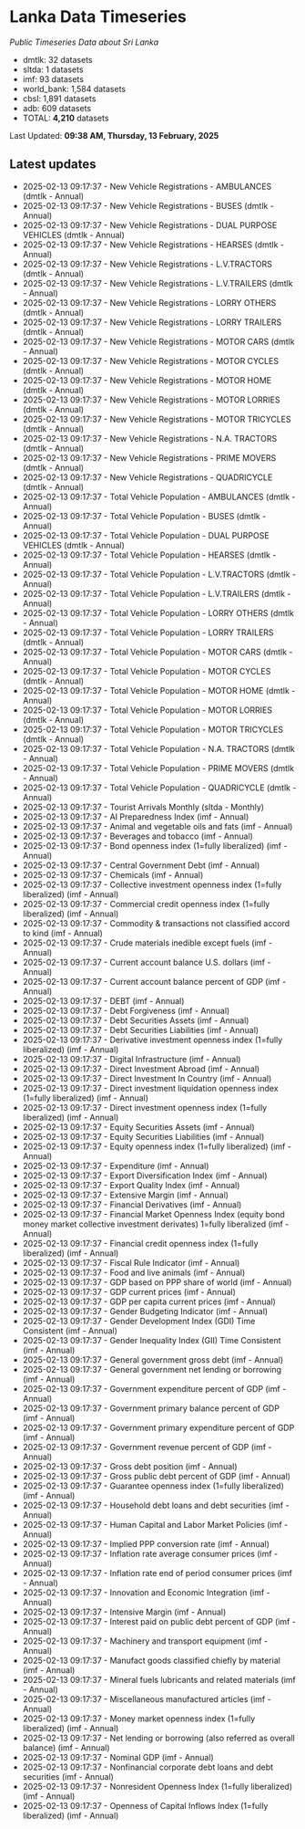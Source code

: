 # Lanka Data Timeseries
*Public Timeseries Data about Sri Lanka*

* dmtlk: 32 datasets
* sltda: 1 datasets
* imf: 93 datasets
* world_bank: 1,584 datasets
* cbsl: 1,891 datasets
* adb: 609 datasets
* TOTAL: **4,210** datasets

Last Updated: **09:38 AM, Thursday, 13 February, 2025**

## Latest updates

* 2025-02-13 09:17:37 - New Vehicle Registrations - AMBULANCES (dmtlk - Annual)
* 2025-02-13 09:17:37 - New Vehicle Registrations - BUSES (dmtlk - Annual)
* 2025-02-13 09:17:37 - New Vehicle Registrations - DUAL PURPOSE VEHICLES (dmtlk - Annual)
* 2025-02-13 09:17:37 - New Vehicle Registrations - HEARSES (dmtlk - Annual)
* 2025-02-13 09:17:37 - New Vehicle Registrations - L.V.TRACTORS (dmtlk - Annual)
* 2025-02-13 09:17:37 - New Vehicle Registrations - L.V.TRAILERS (dmtlk - Annual)
* 2025-02-13 09:17:37 - New Vehicle Registrations - LORRY OTHERS (dmtlk - Annual)
* 2025-02-13 09:17:37 - New Vehicle Registrations - LORRY TRAILERS (dmtlk - Annual)
* 2025-02-13 09:17:37 - New Vehicle Registrations - MOTOR CARS (dmtlk - Annual)
* 2025-02-13 09:17:37 - New Vehicle Registrations - MOTOR CYCLES (dmtlk - Annual)
* 2025-02-13 09:17:37 - New Vehicle Registrations - MOTOR HOME (dmtlk - Annual)
* 2025-02-13 09:17:37 - New Vehicle Registrations - MOTOR LORRIES (dmtlk - Annual)
* 2025-02-13 09:17:37 - New Vehicle Registrations - MOTOR TRICYCLES (dmtlk - Annual)
* 2025-02-13 09:17:37 - New Vehicle Registrations - N.A. TRACTORS (dmtlk - Annual)
* 2025-02-13 09:17:37 - New Vehicle Registrations - PRIME MOVERS (dmtlk - Annual)
* 2025-02-13 09:17:37 - New Vehicle Registrations - QUADRICYCLE (dmtlk - Annual)
* 2025-02-13 09:17:37 - Total Vehicle Population - AMBULANCES (dmtlk - Annual)
* 2025-02-13 09:17:37 - Total Vehicle Population - BUSES (dmtlk - Annual)
* 2025-02-13 09:17:37 - Total Vehicle Population - DUAL PURPOSE VEHICLES (dmtlk - Annual)
* 2025-02-13 09:17:37 - Total Vehicle Population - HEARSES (dmtlk - Annual)
* 2025-02-13 09:17:37 - Total Vehicle Population - L.V.TRACTORS (dmtlk - Annual)
* 2025-02-13 09:17:37 - Total Vehicle Population - L.V.TRAILERS (dmtlk - Annual)
* 2025-02-13 09:17:37 - Total Vehicle Population - LORRY OTHERS (dmtlk - Annual)
* 2025-02-13 09:17:37 - Total Vehicle Population - LORRY TRAILERS (dmtlk - Annual)
* 2025-02-13 09:17:37 - Total Vehicle Population - MOTOR CARS (dmtlk - Annual)
* 2025-02-13 09:17:37 - Total Vehicle Population - MOTOR CYCLES (dmtlk - Annual)
* 2025-02-13 09:17:37 - Total Vehicle Population - MOTOR HOME (dmtlk - Annual)
* 2025-02-13 09:17:37 - Total Vehicle Population - MOTOR LORRIES (dmtlk - Annual)
* 2025-02-13 09:17:37 - Total Vehicle Population - MOTOR TRICYCLES (dmtlk - Annual)
* 2025-02-13 09:17:37 - Total Vehicle Population - N.A. TRACTORS (dmtlk - Annual)
* 2025-02-13 09:17:37 - Total Vehicle Population - PRIME MOVERS (dmtlk - Annual)
* 2025-02-13 09:17:37 - Total Vehicle Population - QUADRICYCLE (dmtlk - Annual)
* 2025-02-13 09:17:37 - Tourist Arrivals Monthly (sltda - Monthly)
* 2025-02-13 09:17:37 - AI Preparedness Index (imf - Annual)
* 2025-02-13 09:17:37 - Animal and vegetable oils and fats (imf - Annual)
* 2025-02-13 09:17:37 - Beverages and tobacco (imf - Annual)
* 2025-02-13 09:17:37 - Bond openness index (1=fully liberalized) (imf - Annual)
* 2025-02-13 09:17:37 - Central Government Debt (imf - Annual)
* 2025-02-13 09:17:37 - Chemicals (imf - Annual)
* 2025-02-13 09:17:37 - Collective investment openness index (1=fully liberalized) (imf - Annual)
* 2025-02-13 09:17:37 - Commercial credit openness index (1=fully liberalized) (imf - Annual)
* 2025-02-13 09:17:37 - Commodity & transactions not classified accord to kind (imf - Annual)
* 2025-02-13 09:17:37 - Crude materials inedible except fuels (imf - Annual)
* 2025-02-13 09:17:37 - Current account balance U.S. dollars (imf - Annual)
* 2025-02-13 09:17:37 - Current account balance percent of GDP (imf - Annual)
* 2025-02-13 09:17:37 - DEBT (imf - Annual)
* 2025-02-13 09:17:37 - Debt Forgiveness (imf - Annual)
* 2025-02-13 09:17:37 - Debt Securities Assets (imf - Annual)
* 2025-02-13 09:17:37 - Debt Securities Liabilities (imf - Annual)
* 2025-02-13 09:17:37 - Derivative investment openness index (1=fully liberalized) (imf - Annual)
* 2025-02-13 09:17:37 - Digital Infrastructure (imf - Annual)
* 2025-02-13 09:17:37 - Direct Investment Abroad (imf - Annual)
* 2025-02-13 09:17:37 - Direct Investment In Country (imf - Annual)
* 2025-02-13 09:17:37 - Direct investment liquidation openness index (1=fully liberalized) (imf - Annual)
* 2025-02-13 09:17:37 - Direct investment openness index (1=fully liberalized) (imf - Annual)
* 2025-02-13 09:17:37 - Equity Securities Assets (imf - Annual)
* 2025-02-13 09:17:37 - Equity Securities Liabilities (imf - Annual)
* 2025-02-13 09:17:37 - Equity openness index (1=fully liberalized) (imf - Annual)
* 2025-02-13 09:17:37 - Expenditure (imf - Annual)
* 2025-02-13 09:17:37 - Export Diversification Index (imf - Annual)
* 2025-02-13 09:17:37 - Export Quality Index (imf - Annual)
* 2025-02-13 09:17:37 - Extensive Margin (imf - Annual)
* 2025-02-13 09:17:37 - Financial Derivatives (imf - Annual)
* 2025-02-13 09:17:37 - Financial Market Openness Index (equity bond money market collective investment derivates) 1=fully liberalized (imf - Annual)
* 2025-02-13 09:17:37 - Financial credit openness index (1=fully liberalized) (imf - Annual)
* 2025-02-13 09:17:37 - Fiscal Rule Indicator (imf - Annual)
* 2025-02-13 09:17:37 - Food and live animals (imf - Annual)
* 2025-02-13 09:17:37 - GDP based on PPP share of world (imf - Annual)
* 2025-02-13 09:17:37 - GDP current prices (imf - Annual)
* 2025-02-13 09:17:37 - GDP per capita current prices (imf - Annual)
* 2025-02-13 09:17:37 - Gender Budgeting Indicator (imf - Annual)
* 2025-02-13 09:17:37 - Gender Development Index (GDI) Time Consistent (imf - Annual)
* 2025-02-13 09:17:37 - Gender Inequality Index (GII) Time Consistent (imf - Annual)
* 2025-02-13 09:17:37 - General government gross debt (imf - Annual)
* 2025-02-13 09:17:37 - General government net lending or borrowing (imf - Annual)
* 2025-02-13 09:17:37 - Government expenditure percent of GDP (imf - Annual)
* 2025-02-13 09:17:37 - Government primary balance percent of GDP (imf - Annual)
* 2025-02-13 09:17:37 - Government primary expenditure percent of GDP (imf - Annual)
* 2025-02-13 09:17:37 - Government revenue percent of GDP (imf - Annual)
* 2025-02-13 09:17:37 - Gross debt position (imf - Annual)
* 2025-02-13 09:17:37 - Gross public debt percent of GDP (imf - Annual)
* 2025-02-13 09:17:37 - Guarantee openness index (1=fully liberalized) (imf - Annual)
* 2025-02-13 09:17:37 - Household debt loans and debt securities (imf - Annual)
* 2025-02-13 09:17:37 - Human Capital and Labor Market Policies (imf - Annual)
* 2025-02-13 09:17:37 - Implied PPP conversion rate (imf - Annual)
* 2025-02-13 09:17:37 - Inflation rate average consumer prices (imf - Annual)
* 2025-02-13 09:17:37 - Inflation rate end of period consumer prices (imf - Annual)
* 2025-02-13 09:17:37 - Innovation and Economic Integration (imf - Annual)
* 2025-02-13 09:17:37 - Intensive Margin (imf - Annual)
* 2025-02-13 09:17:37 - Interest paid on public debt percent of GDP (imf - Annual)
* 2025-02-13 09:17:37 - Machinery and transport equipment (imf - Annual)
* 2025-02-13 09:17:37 - Manufact goods classified chiefly by material (imf - Annual)
* 2025-02-13 09:17:37 - Mineral fuels lubricants and related materials (imf - Annual)
* 2025-02-13 09:17:37 - Miscellaneous manufactured articles (imf - Annual)
* 2025-02-13 09:17:37 - Money market openness index (1=fully liberalized) (imf - Annual)
* 2025-02-13 09:17:37 - Net lending or borrowing (also referred as overall balance) (imf - Annual)
* 2025-02-13 09:17:37 - Nominal GDP (imf - Annual)
* 2025-02-13 09:17:37 - Nonfinancial corporate debt loans and debt securities (imf - Annual)
* 2025-02-13 09:17:37 - Nonresident Openness Index (1=fully liberalized) (imf - Annual)
* 2025-02-13 09:17:37 - Openness of Capital Inflows Index (1=fully liberalized) (imf - Annual)